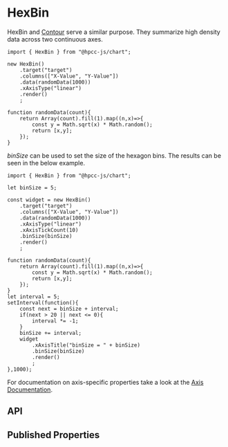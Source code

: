 # HexBin

<!--meta
{
    "id": 9464,
    "name": "HexBin",
    "kind": 128,
    "kindString": "Class",
    "flags": {
        "isExported": true
    },
    "sources": [
        {
            "fileName": "HexBin.ts",
            "line": 9,
            "character": 19
        }
    ],
    "extendedTypes": [
        {
            "type": "reference",
            "name": "XYAxis",
            "id": 693
        }
    ],
    "folder": "packages/chart"
}
-->

HexBin and [Contour](./Contour.md) serve a similar purpose. They summarize high density data across two continuous axes.

```sample-code
import { HexBin } from "@hpcc-js/chart";

new HexBin()
    .target("target")
    .columns(["X-Value", "Y-Value"])
    .data(randomData(1000))
    .xAxisType("linear")
    .render()
    ;

function randomData(count){
    return Array(count).fill(1).map((n,x)=>{
        const y = Math.sqrt(x) * Math.random();
        return [x,y];
    });
}
```

_binSize_ can be used to set the size of the hexagon bins. The results can be seen in the below example.

```sample-code
import { HexBin } from "@hpcc-js/chart";

let binSize = 5;

const widget = new HexBin()
    .target("target")
    .columns(["X-Value", "Y-Value"])
    .data(randomData(1000))
    .xAxisType("linear")
    .xAxisTickCount(10)
    .binSize(binSize)
    .render()
    ;

function randomData(count){
    return Array(count).fill(1).map((n,x)=>{
        const y = Math.sqrt(x) * Math.random();
        return [x,y];
    });
}
let interval = 5;
setInterval(function(){
    const next = binSize + interval;
    if(next > 20 || next <= 0){
        interval *= -1;
    }
    binSize += interval;
    widget
        .xAxisTitle("binSize = " + binSize)
        .binSize(binSize)
        .render()
        ;
},1000);
```

For documentation on axis-specific properties take a look at the [Axis Documentation](./XYAxis.md).

## API

## Published Properties
```@hpcc-js/chart:HexBin
```
